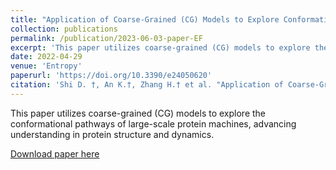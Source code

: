```yaml
---
title: "Application of Coarse-Grained (CG) Models to Explore Conformational Pathway of Large-Scale Protein Machines"
collection: publications
permalink: /publication/2023-06-03-paper-EF
excerpt: 'This paper utilizes coarse-grained (CG) models to explore the conformational pathways of large-scale protein machines, advancing understanding in protein structure and dynamics.'
date: 2022-04-29
venue: 'Entropy'
paperurl: 'https://doi.org/10.3390/e24050620'
citation: 'Shi D. †, An K.†, Zhang H.† et al. "Application of Coarse-Grained (CG) Models to Explore Conformational Pathway of Large-Scale Protein Machines". <i>Entropy</i>, 24(5), 620 (2022).'
---
```


This paper utilizes coarse-grained (CG) models to explore the conformational pathways of large-scale protein machines, advancing understanding in protein structure and dynamics.

[Download paper here](https://honghui-alice.github.io/Honghui_Zhang.github.io/files/Zhang-entropy-2022.pdf)

